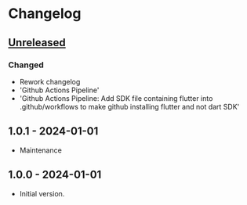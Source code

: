 # Changelog

## [Unreleased]

### Changed

- Rework changelog
- 'Github Actions Pipeline'
- 'Github Actions Pipeline: Add SDK file containing flutter into .github/workflows to make github installing flutter and not dart SDK'

## 1.0.1 - 2024-01-01

- Maintenance

## 1.0.0 - 2024-01-01

- Initial version.

[Unreleased]: https://github.com/inlavigo/gg_music_xml_player/compare/1.0.1...HEAD
